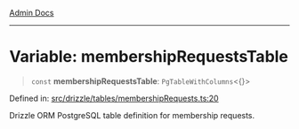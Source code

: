 [Admin Docs](/)

***

# Variable: membershipRequestsTable

> `const` **membershipRequestsTable**: `PgTableWithColumns`\<\{\}\>

Defined in: [src/drizzle/tables/membershipRequests.ts:20](https://github.com/PalisadoesFoundation/talawa-api/blob/ba7157ff8b26bc2c54d7ad9ad4d0db0ff21eda4d/src/drizzle/tables/membershipRequests.ts#L20)

Drizzle ORM PostgreSQL table definition for membership requests.
